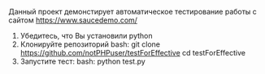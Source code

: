 Данный проект демонстирует автоматическое тестирование работы с сайтом https://www.saucedemo.com/
1. Убедитесь, что Вы установили python
2. Клонируйте репозиторий
bash:
git clone https://github.com/notPHPuser/testForEffective
cd testForEffective
3. Запустите тест:
bash:
python test.py
